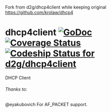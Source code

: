 Fork from d2g/dhcp4client while keeping original https://github.com/krolaw/dhcp4

dhcp4client [![GoDoc](https://godoc.org/github.com/d2g/dhcp4client?status.svg)](http://godoc.org/github.com/d2g/dhcp4client) [![Coverage Status](https://coveralls.io/repos/d2g/dhcp4client/badge.svg?branch=HEAD)](https://coveralls.io/r/d2g/dhcp4client?branch=HEAD) [![Codeship Status for d2g/dhcp4client](https://codeship.com/projects/d75d9860-b364-0132-bc79-7e1d8cf367b9/status?branch=master)](https://codeship.com/projects/70187)
===========

DHCP Client


###### Thanks to:
@eyakubovich For AF_PACKET support.
